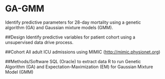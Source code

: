 GA-GMM
======

Identify predictive parameters for 28-day mortality using a genetic algorithm (GA) and Gaussian mixture models (GMM).

##Design
Identify predictive variables for patient cohort using a unsupervised data drive process.

##Cohort
All adult ICU admissions using MIMIC (http://mimic.physionet.org)

##Methods/Software
SQL (Oracle) to extract data 
R to run Genetic Algorithm (GA) and Expectation-Maximization (EM) for Gaussian Mixture Model (GMM)
